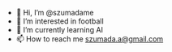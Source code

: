 - 👋 Hi, I’m @szumadame
- 👀 I’m interested in football
- 🌱 I’m currently learning AI
- 📫 How to reach me szumada.a@gmail.com


